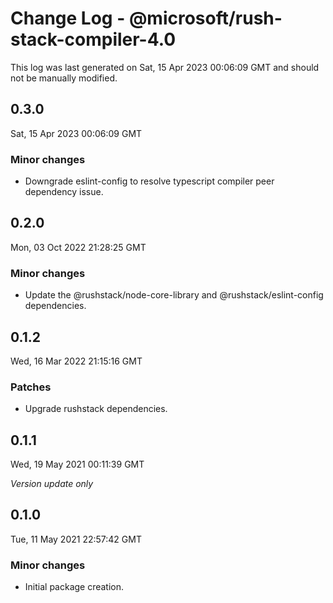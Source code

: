 # Change Log - @microsoft/rush-stack-compiler-4.0

This log was last generated on Sat, 15 Apr 2023 00:06:09 GMT and should not be manually modified.

## 0.3.0
Sat, 15 Apr 2023 00:06:09 GMT

### Minor changes

- Downgrade eslint-config to resolve typescript compiler peer dependency issue.

## 0.2.0
Mon, 03 Oct 2022 21:28:25 GMT

### Minor changes

- Update the @rushstack/node-core-library and @rushstack/eslint-config dependencies.

## 0.1.2
Wed, 16 Mar 2022 21:15:16 GMT

### Patches

- Upgrade rushstack dependencies.

## 0.1.1
Wed, 19 May 2021 00:11:39 GMT

_Version update only_

## 0.1.0
Tue, 11 May 2021 22:57:42 GMT

### Minor changes

- Initial package creation.

